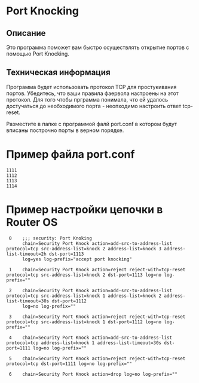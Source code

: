 # Port Knocking

## Описание
Это программа поможет вам быстро осуществлять открытие портов с помощью Port Knocking.

## Техническая информация
Программа будет использовать протокол TCP для простукивания портов. Убедитесь, что ваши правила фаервола настроены на этот протокол. 
Для того чтобы прграмма понимала, что ей удалось достучаться до необходимого порта - неопходимо настроить ответ tcp-reset.

Разместите в папке с программой фалй port.conf в котором будут вписаны построчно порты в верном порядке.

# Пример файла port.conf
```
1111
1112
1113
1114
```

# Пример настройки цепочки в Router OS

```
 0    ;;; security: Port Knoking
      chain=Security Port Knock action=add-src-to-address-list protocol=tcp src-address-list=knock 2 address-list=knock 3 address-list-timeout=2h dst-port=1113 
      log=yes log-prefix="accept port knocking" 

 1    chain=Security Port Knock action=reject reject-with=tcp-reset protocol=tcp src-address-list=knock 2 dst-port=1113 log=no log-prefix="" 

 2    chain=Security Port Knock action=add-src-to-address-list protocol=tcp src-address-list=knock 1 address-list=knock 2 address-list-timeout=30s dst-port=1112 
      log=no log-prefix="" 

 3    chain=Security Port Knock action=reject reject-with=tcp-reset protocol=tcp src-address-list=knock 1 dst-port=1112 log=no log-prefix="" 

 4    chain=Security Port Knock action=add-src-to-address-list protocol=tcp address-list=knock 1 address-list-timeout=30s dst-port=1111 log=no log-prefix="" 

 5    chain=Security Port Knock action=reject reject-with=tcp-reset protocol=tcp dst-port=1111 log=no log-prefix=""

 6    chain=Security Port Knock action=drop log=no log-prefix="" 
```
